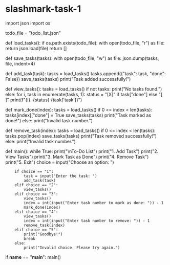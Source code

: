 # slashmark-task-1
import json
import os

todo_file = "todo_list.json"

def load_tasks():
    if os.path.exists(todo_file):
        with open(todo_file, "r") as file:
            return json.load(file)
    return []

def save_tasks(tasks):
    with open(todo_file, "w") as file:
        json.dump(tasks, file, indent=4)

def add_task(task):
    tasks = load_tasks()
    tasks.append({"task": task, "done": False})
    save_tasks(tasks)
    print("Task added successfully!")

def view_tasks():
    tasks = load_tasks()
    if not tasks:
        print("No tasks found.")
    else:
        for i, task in enumerate(tasks, 1):
            status = "[X]" if task["done"] else "[ ]"
            print(f"{i}. {status} {task['task']}")

def mark_done(index):
    tasks = load_tasks()
    if 0 <= index < len(tasks):
        tasks[index]["done"] = True
        save_tasks(tasks)
        print("Task marked as done!")
    else:
        print("Invalid task number.")

def remove_task(index):
    tasks = load_tasks()
    if 0 <= index < len(tasks):
        tasks.pop(index)
        save_tasks(tasks)
        print("Task removed successfully!")
    else:
        print("Invalid task number.")

def main():
    while True:
        print("\nTo-Do List")
        print("1. Add Task")
        print("2. View Tasks")
        print("3. Mark Task as Done")
        print("4. Remove Task")
        print("5. Exit")
        choice = input("Choose an option: ")
        
        if choice == "1":
            task = input("Enter the task: ")
            add_task(task)
        elif choice == "2":
            view_tasks()
        elif choice == "3":
            view_tasks()
            index = int(input("Enter task number to mark as done: ")) - 1
            mark_done(index)
        elif choice == "4":
            view_tasks()
            index = int(input("Enter task number to remove: ")) - 1
            remove_task(index)
        elif choice == "5":
            print("Goodbye!")
            break
        else:
            print("Invalid choice. Please try again.")

if __name__ == "__main__":
    main()
